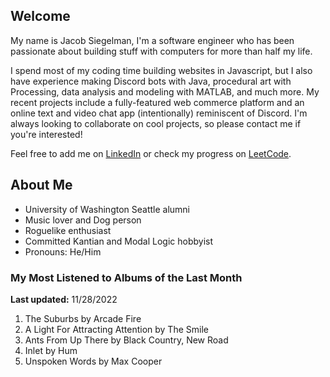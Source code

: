 
## Welcome
My name is Jacob Siegelman, I'm a software engineer who has been passionate about building stuff with computers for more than half my life.

I spend most of my coding time building websites in Javascript, but I also have experience making Discord bots with Java, procedural art with Processing, data analysis and modeling with MATLAB, and much more. My recent projects include a fully-featured web commerce platform and an online text and video chat app (intentionally) reminiscent of Discord. I'm always looking to collaborate on cool projects, so please contact me if you're interested!

Feel free to add me on [LinkedIn](https://www.linkedin.com/in/jacob-siegelman/) or check my progress on [LeetCode](https://leetcode.com/jsiegelman/).

## About Me
- University of Washington Seattle alumni
- Music lover and Dog person
- Roguelike enthusiast
- Committed Kantian and Modal Logic hobbyist
- Pronouns: He/Him

### My Most Listened to Albums of the Last Month
**Last updated:** 11/28/2022 <!-- lfm -->   
1. <!-- lfm -->The Suburbs by Arcade Fire  
2. <!-- lfm -->A Light For Attracting Attention by The Smile  
3. <!-- lfm -->Ants From Up There by Black Country, New Road  
4. <!-- lfm -->Inlet by Hum  
5. <!-- lfm -->Unspoken Words by Max Cooper  

